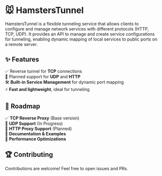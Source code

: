 # 🐭 HamstersTunnel

HamstersTunnel is a flexible tunneling service that allows clients 
to configure and manage network services with different protocols (HTTP, TCP, UDP). 
It provides an API to manage and create service configurations for tunneling,
enabling dynamic mapping of local services to public ports on a remote server.

## ✨ Features

✅ Reverse tunnel for **TCP** connections  
🔄 Planned support for **UDP** and **HTTP**  
🛠️ **Built-in Service Management** for dynamic port mapping  
⚡ **Fast and lightweight**, ideal for tunneling  

## 📌 Roadmap

✅ **TCP Reverse Proxy** (Base version)  
🔄 **UDP Support** (In Progress)  
🔄 **HTTP Proxy Support** (Planned)  
📖 **Documentation & Examples**  
🚀 **Performance Optimizations**  

## 🏆 Contributing

Contributions are welcome! Feel free to open issues and PRs.


